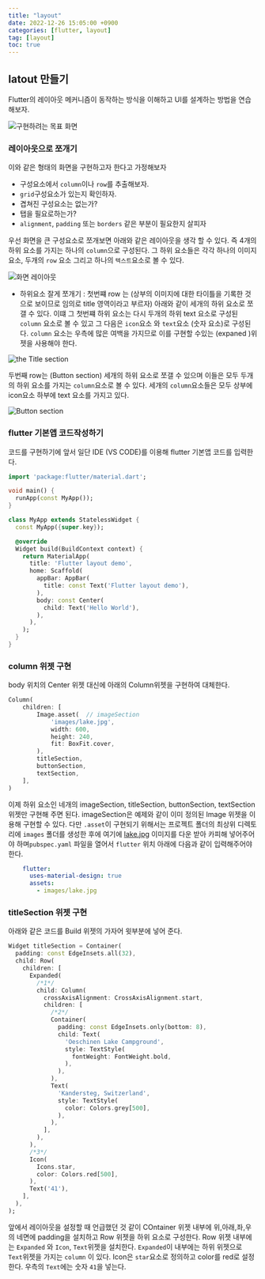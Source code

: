 ```yaml
---
title: "layout"  
date: 2022-12-26 15:05:00 +0900
categories: [flutter, layout]
tag: [layout]
toc: true
---
```


## latout 만들기

Flutter의 레이아웃 메커니즘이 동작하는 방식을 이해하고 UI를 설계하는 방법을 연습해보자.

![구현하려는 목표 화면](/images/2022-12-26/20221226_020732.png)

### 레이아웃으로 쪼개기

이와 같은 형태의 화면을 구현하고자 한다고 가정해보자

- 구성요소에서 `column`이나 `row`를 추출해보자.
- `grid`구성요소가 있는지 확인하자.
- 겹쳐진 구성요소는 없는가?
- 탭을 필요로하는가?
- `alignment`, `padding` 또는 `borders` 같은 부분이 필요한지 살피자

우선 화면을 큰 구성요소로 쪼개보면  아래와 같은 레이아웃을 생각 할 수 있다.  즉 4개의 하위 요소를 가지는 하나의 `column`으로  구성된다. 그 하위 요소들은 각각 하나의 이미지 요소, 두개의 `row` 요소 그리고 하나의 `텍스트`요소로 볼 수 있다.

![화면 레이아웃 ](/images/2022-12-26/20221226_145618.png)

- 하위요소 잘게 쪼개기 : 첫번쨰 row 는 (상부의 이미지에 대한 타이틀을 기록한 것으로 보이므로 임의로 title 영역이라고 부르자) 아래와 같이 세개의 하위 요소로 쪼갤 수 있다. 이떄 그 첫번쨰 하위 요소는 다시 두개의 하위 text 요소로 구성된 `column` 요소로 볼 수 있고 그 다음은 `icon`요소 와 `text`요소 (숫자 요소)로 구성된다. `column` 요소는 우측에 많은 여백을 가지므로 이를 구현할 수있는 (expaned )위젯을 사용해야 한다.

![the Title section](/images/2022-12-26/20221226_150915.png)

두번째 row는 (Button section) 세개의 하위 요소로 쪼갤 수 있으며 이들은 모두 두개의 하위 요소를 가지는 `column`요소로 볼 수 있다. 세개의 `column`요소들은 모두 상부에 icon요소 하부에 text 요소를 가지고 있다.

![Button section](/images/2022-12-26/20221226_150937.png)

### flutter 기본앱 코드작성하기

코드를 구현하기에 앞서 일단 IDE (VS CODE)를 이용해 flutter 기본앱 코드를 입력한다.

``` dart
import 'package:flutter/material.dart';

void main() {
  runApp(const MyApp());
}

class MyApp extends StatelessWidget {
  const MyApp({super.key});

  @override
  Widget build(BuildContext context) {
    return MaterialApp(
      title: 'Flutter layout demo',
      home: Scaffold(
        appBar: AppBar(
          title: const Text('Flutter layout demo'),
        ),
        body: const Center(
          child: Text('Hello World'),
        ),
      ),
    );
  }
}
```

### column  위젯 구현

body 위치의 Center 위젯 대신에 아래의 Column위젯을 구현하여 대체한다.

``` dart
Column(            
    children: [        
        Image.asset(  // imageSection     
            'images/lake.jpg',            
            width: 600,            
            height: 240,            
            fit: BoxFit.cover,            
        ),    
        titleSection,  
        buttonSection,     
        textSection,     
    ],
)
```

이제 하위 요소인 네개의 imageSection, titleSection, buttonSection, textSection 위젯만 구현해 주면 된다. imageSection은 예제와 같이 이미 정의된 Image 위젯을 이용해 구현할 수 있다. 다만 `.asset`이 구현되기 위해서는 프로젝트 폴더의 최상위 디렉토리에 `images` 폴더를 생성한 후에 여기에 [lake.jpg](https://raw.githubusercontent.com/flutter/website/master/examples/layout/lakes/step5/images/lake.jpg) 이미지를 다운 받아 카피해 넣어주어야 하며`pubspec.yaml` 파일을 열어서  `flutter` 위치 아래에 다음과 같이 입력해주어야 한다.

``` yaml
    flutter:            
      uses-material-design: true            
      assets:            
        - images/lake.jpg
```

### titleSection 위젯 구현
아래와 같은 코드를 Build 위젯의 가자어 윗부분에 넣어 준다.

``` dart
Widget titleSection = Container(
  padding: const EdgeInsets.all(32),
  child: Row(
    children: [
      Expanded(
        /*1*/
        child: Column(
          crossAxisAlignment: CrossAxisAlignment.start,
          children: [
            /*2*/
            Container(
              padding: const EdgeInsets.only(bottom: 8),
              child: Text(
                'Oeschinen Lake Campground',
                style: TextStyle(
                  fontWeight: FontWeight.bold,
                ),
              ),
            ),
            Text(
              'Kandersteg, Switzerland',
              style: TextStyle(
                color: Colors.grey[500],
              ),
            ),
          ],
        ),
      ),
      /*3*/
      Icon(
        Icons.star,
        color: Colors.red[500],
      ),
      Text('41'),
    ],
  ),
);
```
앞에서 레이아웃을 설정할 때 언급했던 것 같이 COntainer 위젯 내부에 위,아래,좌,우의 네면에 padding을 설치하고 Row 위젯을 하위 요소로 구성한다. Row 위젯 내부에는 `Expanded` 와 `Icon`, `Text`위젯을 설치한다. `Expanded`이 내부에는 하위 위젯으로 `Text`위젯을 가지는 `column` 이 있다. Icon은 `star`요소로 정의하고 color를 red로 설정한다. 우측의 `Text`에는 숫자 `41`을 넣는다.